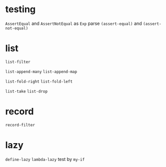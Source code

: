 # testing

`AssertEqual` and `AssertNotEqual` as `Exp`
parse `(assert-equal)` and `(assert-not-equal)`

# list

`list-filter`

`list-append-many`
`list-append-map`

`list-fold-right`
`list-fold-left`

`list-take`
`list-drop`

# record

`record-filter`

# lazy

`define-lazy`
`lambda-lazy`
test by `my-if`
